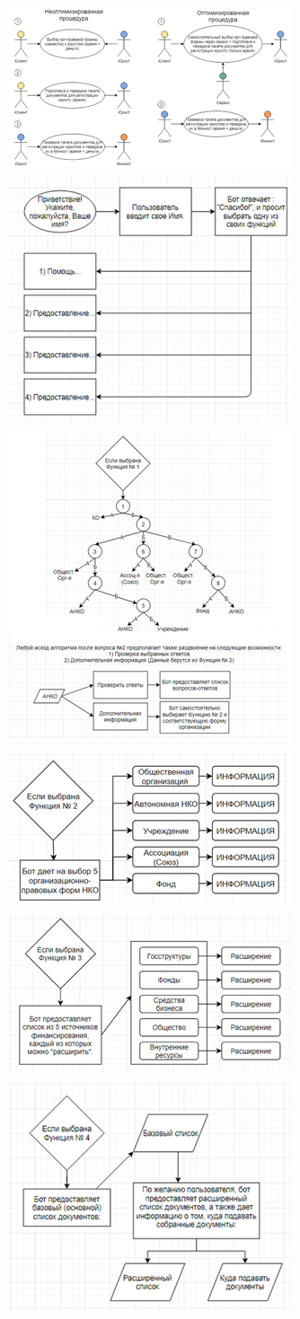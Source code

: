 ![](https://github.com/maxzhrvl/projects/blob/main/bachelor_FEFU_HSE/ORG_REG/%D0%9F%D1%80%D0%BE%D1%86%D0%B5%D1%81%D1%81%20%D0%BE%D0%BF%D1%82%D0%B8%D0%BC%D0%B8%D0%B7%D0%B0%D1%86%D0%B8%D0%B8%20%D0%B2%D1%8B%D0%B1%D0%BE%D1%80%D0%B0%20%D0%BE%D1%80%D0%B3%D0%B0%D0%BD%D0%B8%D0%B7%D0%B0%D1%86%D0%B8%D0%BE%D0%BD%D0%BD%D0%BE-%D0%BF%D1%80%D0%B0%D0%B2%D0%BE%D0%B2%D0%BE%D0%B9%20%D1%84%D0%BE%D1%80%D0%BC%D1%8B%20%D0%9D%D0%9A%D0%9E.png)

![](https://github.com/maxzhrvl/projects/blob/main/bachelor_FEFU_HSE/ORG_REG/%D0%A1%D1%82%D0%B0%D1%80%D1%82%D0%BE%D0%B2%D1%8B%D0%B9%20%D0%BC%D0%B5%D1%85%D0%B0%D0%BD%D0%B8%D0%B7%D0%BC%20%D0%B8%D0%B7%20%D0%B0%D0%BB%D0%B3%D0%BE%D1%80%D0%B8%D1%82%D0%BC%D0%B0%20%D0%B1%D0%BE%D1%82%D0%B0.png)

![](https://github.com/maxzhrvl/projects/blob/main/bachelor_FEFU_HSE/ORG_REG/%D0%90%D0%BB%D0%B3%D0%BE%D1%80%D0%B8%D1%82%D0%BC%20%D0%B1%D0%BE%D1%82%D0%B0%20%D0%BF%D1%80%D0%B8%20%D0%B2%D1%8B%D0%B1%D0%BE%D1%80%D0%B5%20%D0%A4%D1%83%D0%BD%D0%BA%D1%86%D0%B8%D0%B8%20%E2%84%961.png)

![](https://github.com/maxzhrvl/projects/blob/main/bachelor_FEFU_HSE/ORG_REG/%D0%90%D0%BB%D0%B3%D0%BE%D1%80%D0%B8%D1%82%D0%BC%20%D0%B1%D0%BE%D1%82%D0%B0%20%D0%BF%D1%80%D0%B8%20%D0%B2%D1%8B%D0%B1%D0%BE%D1%80%D0%B5%20%D0%A4%D1%83%D0%BD%D0%BA%D1%86%D0%B8%D0%B8%20%E2%84%962.png)

![](https://github.com/maxzhrvl/projects/blob/main/bachelor_FEFU_HSE/ORG_REG/%D0%90%D0%BB%D0%B3%D0%BE%D1%80%D0%B8%D1%82%D0%BC%20%D0%B1%D0%BE%D1%82%D0%B0%20%D0%BF%D1%80%D0%B8%20%D0%B2%D1%8B%D0%B1%D0%BE%D1%80%D0%B5%20%D0%A4%D1%83%D0%BD%D0%BA%D1%86%D0%B8%D0%B8%20%E2%84%963.png)

![](https://github.com/maxzhrvl/projects/blob/main/bachelor_FEFU_HSE/ORG_REG/%D0%90%D0%BB%D0%B3%D0%BE%D1%80%D0%B8%D1%82%D0%BC%20%D0%B1%D0%BE%D1%82%D0%B0%20%D0%BF%D1%80%D0%B8%20%D0%B2%D1%8B%D0%B1%D0%BE%D1%80%D0%B5%20%D0%A4%D1%83%D0%BD%D0%BA%D1%86%D0%B8%D0%B8%20%E2%84%964.png)
